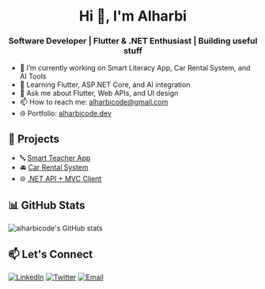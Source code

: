 <h1 align="center">Hi 👋, I'm Alharbi</h1>
<h3 align="center">Software Developer | Flutter & .NET Enthusiast | Building useful stuff</h3>


- 🌱 I’m currently working on Smart Literacy App, Car Rental System, and AI Tools
- 🧠 Learning Flutter, ASP.NET Core, and AI integration
- 💬 Ask me about Flutter, Web APIs, and UI design
- 📫 How to reach me: alharbicode@gmail.com
- 🌐 Portfolio: [alharbicode.dev](https://alharbicode.dev)

## 🚀 Projects
- 🔤 [Smart Teacher App](https://github.com/alharbicode/smart-teacher-app)
- 🚘 [Car Rental System](https://github.com/alharbicode/car-rental-flutter)
- 🌐 [.NET API + MVC Client](https://github.com/alharbicode/aspnet-api-reservation)

## 📊 GitHub Stats
![alharbicode's GitHub stats](https://github-readme-stats.vercel.app/api?username=alharbicode&show_icons=true&theme=radical)

## 📫 Let's Connect
[![LinkedIn](https://img.shields.io/badge/LinkedIn-blue?logo=linkedin)](https://linkedin.com/in/alharbicode)
[![Twitter](https://img.shields.io/badge/Twitter-blue?logo=twitter)](https://twitter.com/alharbicode)
[![Email](https://img.shields.io/badge/Gmail-red?logo=gmail)](mailto:alharbicode@gmail.com)
